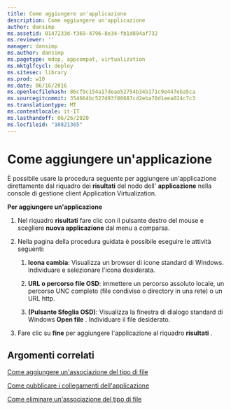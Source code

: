 ```yaml
---
title: Come aggiungere un'applicazione
description: Come aggiungere un'applicazione
author: dansimp
ms.assetid: 0147233d-f369-4796-8e34-fb1d894af732
ms.reviewer: ''
manager: dansimp
ms.author: dansimp
ms.pagetype: mdop, appcompat, virtualization
ms.mktglfcycl: deploy
ms.sitesec: library
ms.prod: w10
ms.date: 06/16/2016
ms.openlocfilehash: 86cf9c154a17deae52754b34b171c9e447eba5ca
ms.sourcegitcommit: 354664bc527d93f80687cd2eba70d1eea024c7c3
ms.translationtype: MT
ms.contentlocale: it-IT
ms.lasthandoff: 06/26/2020
ms.locfileid: "10821365"
---
```

# Come aggiungere un'applicazione


È possibile usare la procedura seguente per aggiungere un'applicazione direttamente dal riquadro dei **risultati** del nodo dell' **applicazione** nella console di gestione client Application Virtualization.

**Per aggiungere un'applicazione**

1.  Nel riquadro **risultati** fare clic con il pulsante destro del mouse e scegliere **nuova applicazione** dal menu a comparsa.

2.  Nella pagina della procedura guidata è possibile eseguire le attività seguenti:

    1.  **Icona cambia**: Visualizza un browser di icone standard di Windows. Individuare e selezionare l'icona desiderata.

    2.  **URL o percorso file OSD**: immettere un percorso assoluto locale, un percorso UNC completo (file condiviso o directory in una rete) o un URL http.

    3.  **(Pulsante Sfoglia OSD)**: Visualizza la finestra di dialogo standard di Windows **Open file** . Individuare il file desiderato.

3.  Fare clic su **fine** per aggiungere l'applicazione al riquadro **risultati** .

## Argomenti correlati


[Come aggiungere un'associazione del tipo di file](how-to-add-a-file-type-association.md)

[Come pubblicare i collegamenti dell'applicazione](how-to-publish-application-shortcuts.md)

[Come eliminare un'associazione del tipo di file](how-to-delete-a-file-type-association.md)

 

 





